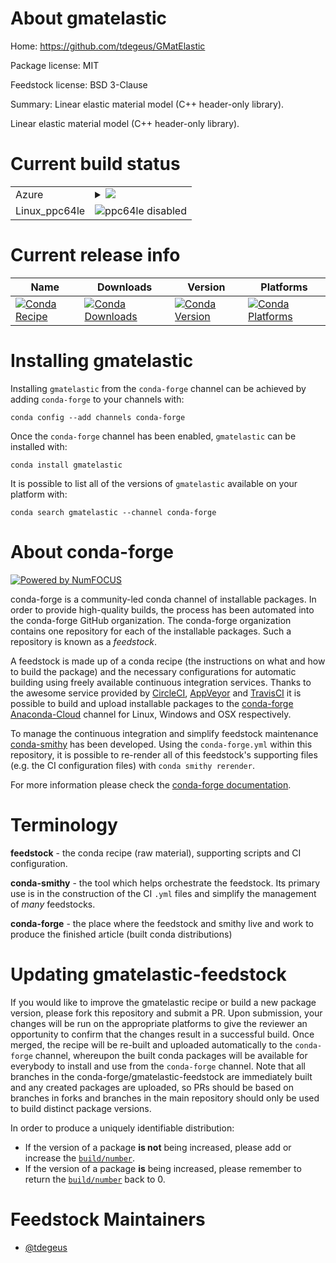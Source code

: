 About gmatelastic
=================

Home: https://github.com/tdegeus/GMatElastic

Package license: MIT

Feedstock license: BSD 3-Clause

Summary: Linear elastic material model (C++ header-only library).

Linear elastic material model (C++ header-only library).

Current build status
====================


<table>
    
  <tr>
    <td>Azure</td>
    <td>
      <details>
        <summary>
          <a href="https://dev.azure.com/conda-forge/feedstock-builds/_build/latest?definitionId=8600&branchName=master">
            <img src="https://dev.azure.com/conda-forge/feedstock-builds/_apis/build/status/gmatelastic-feedstock?branchName=master">
          </a>
        </summary>
        <table>
          <thead><tr><th>Variant</th><th>Status</th></tr></thead>
          <tbody><tr>
              <td>linux</td>
              <td>
                <a href="https://dev.azure.com/conda-forge/feedstock-builds/_build/latest?definitionId=8600&branchName=master">
                  <img src="https://dev.azure.com/conda-forge/feedstock-builds/_apis/build/status/gmatelastic-feedstock?branchName=master&jobName=linux&configuration=linux_" alt="variant">
                </a>
              </td>
            </tr><tr>
              <td>osx</td>
              <td>
                <a href="https://dev.azure.com/conda-forge/feedstock-builds/_build/latest?definitionId=8600&branchName=master">
                  <img src="https://dev.azure.com/conda-forge/feedstock-builds/_apis/build/status/gmatelastic-feedstock?branchName=master&jobName=osx&configuration=osx_" alt="variant">
                </a>
              </td>
            </tr><tr>
              <td>win_cxx_compilervs2008</td>
              <td>
                <a href="https://dev.azure.com/conda-forge/feedstock-builds/_build/latest?definitionId=8600&branchName=master">
                  <img src="https://dev.azure.com/conda-forge/feedstock-builds/_apis/build/status/gmatelastic-feedstock?branchName=master&jobName=win&configuration=win_cxx_compilervs2008" alt="variant">
                </a>
              </td>
            </tr><tr>
              <td>win_cxx_compilervs2015</td>
              <td>
                <a href="https://dev.azure.com/conda-forge/feedstock-builds/_build/latest?definitionId=8600&branchName=master">
                  <img src="https://dev.azure.com/conda-forge/feedstock-builds/_apis/build/status/gmatelastic-feedstock?branchName=master&jobName=win&configuration=win_cxx_compilervs2015" alt="variant">
                </a>
              </td>
            </tr>
          </tbody>
        </table>
      </details>
    </td>
  </tr>
  <tr>
    <td>Linux_ppc64le</td>
    <td>
      <img src="https://img.shields.io/badge/ppc64le-disabled-lightgrey.svg" alt="ppc64le disabled">
    </td>
  </tr>
</table>

Current release info
====================

| Name | Downloads | Version | Platforms |
| --- | --- | --- | --- |
| [![Conda Recipe](https://img.shields.io/badge/recipe-gmatelastic-green.svg)](https://anaconda.org/conda-forge/gmatelastic) | [![Conda Downloads](https://img.shields.io/conda/dn/conda-forge/gmatelastic.svg)](https://anaconda.org/conda-forge/gmatelastic) | [![Conda Version](https://img.shields.io/conda/vn/conda-forge/gmatelastic.svg)](https://anaconda.org/conda-forge/gmatelastic) | [![Conda Platforms](https://img.shields.io/conda/pn/conda-forge/gmatelastic.svg)](https://anaconda.org/conda-forge/gmatelastic) |

Installing gmatelastic
======================

Installing `gmatelastic` from the `conda-forge` channel can be achieved by adding `conda-forge` to your channels with:

```
conda config --add channels conda-forge
```

Once the `conda-forge` channel has been enabled, `gmatelastic` can be installed with:

```
conda install gmatelastic
```

It is possible to list all of the versions of `gmatelastic` available on your platform with:

```
conda search gmatelastic --channel conda-forge
```


About conda-forge
=================

[![Powered by NumFOCUS](https://img.shields.io/badge/powered%20by-NumFOCUS-orange.svg?style=flat&colorA=E1523D&colorB=007D8A)](http://numfocus.org)

conda-forge is a community-led conda channel of installable packages.
In order to provide high-quality builds, the process has been automated into the
conda-forge GitHub organization. The conda-forge organization contains one repository
for each of the installable packages. Such a repository is known as a *feedstock*.

A feedstock is made up of a conda recipe (the instructions on what and how to build
the package) and the necessary configurations for automatic building using freely
available continuous integration services. Thanks to the awesome service provided by
[CircleCI](https://circleci.com/), [AppVeyor](https://www.appveyor.com/)
and [TravisCI](https://travis-ci.com/) it is possible to build and upload installable
packages to the [conda-forge](https://anaconda.org/conda-forge)
[Anaconda-Cloud](https://anaconda.org/) channel for Linux, Windows and OSX respectively.

To manage the continuous integration and simplify feedstock maintenance
[conda-smithy](https://github.com/conda-forge/conda-smithy) has been developed.
Using the ``conda-forge.yml`` within this repository, it is possible to re-render all of
this feedstock's supporting files (e.g. the CI configuration files) with ``conda smithy rerender``.

For more information please check the [conda-forge documentation](https://conda-forge.org/docs/).

Terminology
===========

**feedstock** - the conda recipe (raw material), supporting scripts and CI configuration.

**conda-smithy** - the tool which helps orchestrate the feedstock.
                   Its primary use is in the construction of the CI ``.yml`` files
                   and simplify the management of *many* feedstocks.

**conda-forge** - the place where the feedstock and smithy live and work to
                  produce the finished article (built conda distributions)


Updating gmatelastic-feedstock
==============================

If you would like to improve the gmatelastic recipe or build a new
package version, please fork this repository and submit a PR. Upon submission,
your changes will be run on the appropriate platforms to give the reviewer an
opportunity to confirm that the changes result in a successful build. Once
merged, the recipe will be re-built and uploaded automatically to the
`conda-forge` channel, whereupon the built conda packages will be available for
everybody to install and use from the `conda-forge` channel.
Note that all branches in the conda-forge/gmatelastic-feedstock are
immediately built and any created packages are uploaded, so PRs should be based
on branches in forks and branches in the main repository should only be used to
build distinct package versions.

In order to produce a uniquely identifiable distribution:
 * If the version of a package **is not** being increased, please add or increase
   the [``build/number``](https://conda.io/docs/user-guide/tasks/build-packages/define-metadata.html#build-number-and-string).
 * If the version of a package **is** being increased, please remember to return
   the [``build/number``](https://conda.io/docs/user-guide/tasks/build-packages/define-metadata.html#build-number-and-string)
   back to 0.

Feedstock Maintainers
=====================

* [@tdegeus](https://github.com/tdegeus/)

